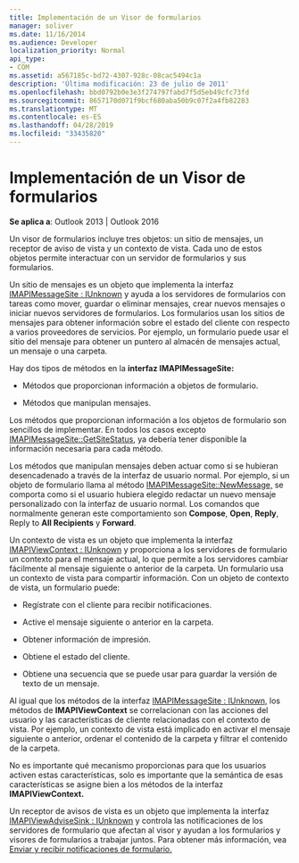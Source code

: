 ```yaml
---
title: Implementación de un Visor de formularios
manager: soliver
ms.date: 11/16/2014
ms.audience: Developer
localization_priority: Normal
api_type:
- COM
ms.assetid: a567185c-bd72-4307-928c-08cac5494c1a
description: 'Última modificación: 23 de julio de 2011'
ms.openlocfilehash: bbd0792b0e3e3f274797fabd7f5d5eb49cfc73fd
ms.sourcegitcommit: 8657170d071f9bcf680aba50b9c07f2a4fb82283
ms.translationtype: MT
ms.contentlocale: es-ES
ms.lasthandoff: 04/28/2019
ms.locfileid: "33435820"
---
```

# <a name="implementing-a-form-viewer"></a>Implementación de un Visor de formularios

  
  
**Se aplica a**: Outlook 2013 | Outlook 2016 
  
Un visor de formularios incluye tres objetos: un sitio de mensajes, un receptor de aviso de vista y un contexto de vista. Cada uno de estos objetos permite interactuar con un servidor de formularios y sus formularios.
  
Un sitio de mensajes es un objeto que implementa la interfaz [IMAPIMessageSite : IUnknown](imapimessagesiteiunknown.md) y ayuda a los servidores de formularios con tareas como mover, guardar o eliminar mensajes, crear nuevos mensajes o iniciar nuevos servidores de formularios. Los formularios usan los sitios de mensajes para obtener información sobre el estado del cliente con respecto a varios proveedores de servicios. Por ejemplo, un formulario puede usar el sitio del mensaje para obtener un puntero al almacén de mensajes actual, un mensaje o una carpeta. 
  
Hay dos tipos de métodos en la **interfaz IMAPIMessageSite:** 
  
- Métodos que proporcionan información a objetos de formulario.
    
- Métodos que manipulan mensajes.
    
Los métodos que proporcionan información a los objetos de formulario son sencillos de implementar. En todos los casos excepto [IMAPIMessageSite::GetSiteStatus](imapimessagesite-getsitestatus.md), ya debería tener disponible la información necesaria para cada método.
  
Los métodos que manipulan mensajes deben actuar como si se hubieran desencadenado a través de la interfaz de usuario normal. Por ejemplo, si un objeto de formulario llama al método [IMAPIMessageSite::NewMessage,](imapimessagesite-newmessage.md) se comporta como si el usuario hubiera elegido redactar un nuevo mensaje personalizado con la interfaz de usuario normal. Los comandos que normalmente generan este comportamiento son **Compose**, **Open**, **Reply**, Reply to **All Recipients** y **Forward**. 
  
Un contexto de vista es un objeto que implementa la interfaz [IMAPIViewContext : IUnknown](imapiviewcontextiunknown.md) y proporciona a los servidores de formulario un contexto para el mensaje actual, lo que permite a los servidores cambiar fácilmente al mensaje siguiente o anterior de la carpeta. Un formulario usa un contexto de vista para compartir información. Con un objeto de contexto de vista, un formulario puede: 
  
- Regístrate con el cliente para recibir notificaciones.
    
- Active el mensaje siguiente o anterior en la carpeta.
    
- Obtener información de impresión.
    
- Obtiene el estado del cliente.
    
- Obtiene una secuencia que se puede usar para guardar la versión de texto de un mensaje.
    
Al igual que los métodos de la interfaz [IMAPIMessageSite : IUnknown,](imapimessagesiteiunknown.md) los métodos de **IMAPIViewContext** se correlacionan con las acciones del usuario y las características de cliente relacionadas con el contexto de vista. Por ejemplo, un contexto de vista está implicado en activar el mensaje siguiente o anterior, ordenar el contenido de la carpeta y filtrar el contenido de la carpeta. 
  
No es importante qué mecanismo proporcionas para que los usuarios activen estas características, solo es importante que la semántica de esas características se asigne bien a los métodos de la interfaz **IMAPIViewContext.** 
  
Un receptor de avisos de vista es un objeto que implementa la interfaz [IMAPIViewAdviseSink : IUnknown](imapiviewadvisesinkiunknown.md) y controla las notificaciones de los servidores de formulario que afectan al visor y ayudan a los formularios y visores de formularios a trabajar juntos. Para obtener más información, vea [Enviar y recibir notificaciones de formulario.](sending-and-receiving-form-notifications.md) 
  

